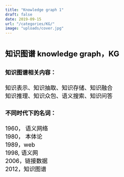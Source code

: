 ```yaml
---
title: "Knowledge graph 1"
draft: false
date: 2019-09-15
url: "/categories/KG/"
image: "uploads/cover.jpg"
---
```

# <font color=#000000 size=5 >知识图谱  knowledge graph，KG</font>
## <font color=#000000 size=4 >知识图谱相关内容：</font>
### <font color=#000000 size=4 >
知识表示、知识抽取、知识存储、知识融合  
知识推理、知识众包、语义搜索、知识问答  
</font>
## <font color=#000000 size=4 >不同时代下的名词：</font>
### <font color=#000000 size=4>
1960， 语义网络  
1980， 本体论  
1989，web  
1998, 语义网  
2006，链接数据  
2012，知识图谱  </font>
